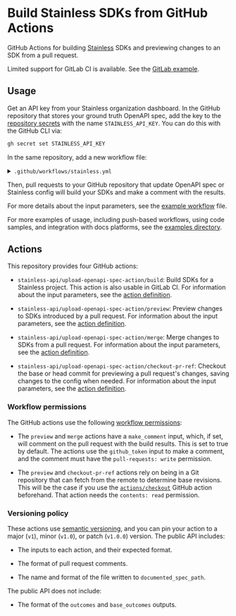# Build Stainless SDKs from GitHub Actions

GitHub Actions for building [Stainless](https://stainless.com/) SDKs and
previewing changes to an SDK from a pull request.

Limited support for GitLab CI is available. See the
[GitLab example](./examples/push_gitlab.yml).

## Usage

Get an API key from your Stainless organization dashboard. In the GitHub
repository that stores your ground truth OpenAPI spec, add the key to the
[repository secrets](https://docs.github.com/en/actions/security-for-github-actions/security-guides/using-secrets-in-github-actions#creating-secrets-for-a-repository)
with the name `STAINLESS_API_KEY`. You can do this with the GitHub CLI via:

```bash
gh secret set STAINLESS_API_KEY
```

In the same repository, add a new workflow file:

<details>
<summary><code>.github/workflows/stainless.yml</code></summary>

```yml
name: Build SDKs for pull request

on:
  pull_request:
    types:
      - opened
      - synchronize
      - reopened
      - closed

concurrency:
  group: ${{ github.workflow }}-${{ github.event.pull_request.number }}
  cancel-in-progress: true

env:
  STAINLESS_ORG: YOUR_ORG
  STAINLESS_PROJECT: YOUR_PROJECT
  OAS_PATH: YOUR_OAS_PATH

jobs:
  preview:
    if: github.event.action != 'closed'
    runs-on: ubuntu-latest
    permissions:
      contents: read
      pull-requests: write
    steps:
      - name: Checkout repository
        uses: actions/checkout@v4
        with:
          fetch-depth: 2

      - name: Run preview builds
        uses: stainless-api/upload-openapi-spec-action/preview@v1
        with:
          stainless_api_key: ${{ secrets.STAINLESS_API_KEY }}
          org: ${{ env.STAINLESS_ORG }}
          project: ${{ env.STAINLESS_PROJECT }}
          oas_path: ${{ env.OAS_PATH }}

  merge:
    if: github.event.action == 'closed' && github.event.pull_request.merged == true
    runs-on: ubuntu-latest
    permissions:
      contents: read
      pull-requests: write
    steps:
      - name: Checkout repository
        uses: actions/checkout@v4
        with:
          fetch-depth: 2

      - name: Run merge build
        uses: stainless-api/upload-openapi-spec-action/merge@v1
        with:
          stainless_api_key: ${{ secrets.STAINLESS_API_KEY }}
          org: ${{ env.STAINLESS_ORG }}
          project: ${{ env.STAINLESS_PROJECT }}
          oas_path: ${{ env.OAS_PATH }}
```
</details>

Then, pull requests to your GitHub repository that update OpenAPI spec or
Stainless config will build your SDKs and make a comment with the results.

For more details about the input parameters, see the
[example workflow](./examples/pull_request.yml) file.

For more examples of usage, including push-based workflows, using code samples,
and integration with docs platforms, see the [examples directory](./examples).

## Actions

This repository provides four GitHub actions:

- `stainless-api/upload-openapi-spec-action/build`: Build SDKs for a Stainless
project. This action is also usable in GitLab CI. For information about the
input parameters, see the [action definition](./build/action.yml).

- `stainless-api/upload-openapi-spec-action/preview`: Preview changes to SDKs
introduced by a pull request. For information about the input parameters, see
the [action definition](./preview/action.yml).

- `stainless-api/upload-openapi-spec-action/merge`: Merge changes to SDKs from
a pull request. For information about the input parameters, see the [action
definition](./merge/action.yml).

- `stainless-api/upload-openapi-spec-action/checkout-pr-ref`: Checkout the base
or head commit for previewing a pull request's changes, saving changes to the
config when needed. For information about the input parameters, see the [action
definition](./checkout-pr-ref/action.yml).

### Workflow permissions

The GitHub actions use the following
[workflow permissions](https://docs.github.com/en/actions/writing-workflows/workflow-syntax-for-github-actions#jobsjob_idpermissions):

- The `preview` and `merge` actions have a `make_comment` input, which, if set,
will comment on the pull request with the build results. This is set to true by
default. The actions use the `github_token` input to make a comment, and the
comment must have the `pull-requests: write` permission.

- The `preview` and `checkout-pr-ref` actions rely on being in a Git repository
that can fetch from the remote to determine base revisions. This will be the
case if you use the [`actions/checkout`](https://github.com/actions/checkout)
GitHub action beforehand. That action needs the `contents: read` permission.

### Versioning policy

These actions use [semantic versioning](https://semver.org/), and you can pin
your action to a major (`v1`), minor (`v1.0`), or patch (`v1.0.0`) version.
The public API includes:

- The inputs to each action, and their expected format.

- The format of pull request comments.

- The name and format of the file written to `documented_spec_path`.

The public API does not include:

- The format of the `outcomes` and `base_outcomes` outputs.
